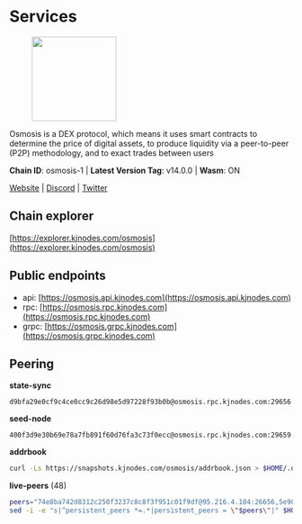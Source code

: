 # Services

<figure><img src="https://raw.githubusercontent.com/kj89/testnet_manuals/main/pingpub/logos/osmosis.png" width="150" alt=""><figcaption></figcaption></figure>

Osmosis is a DEX protocol, which means it uses smart contracts  to determine the price of digital assets, to produce liquidity  via a peer-to-peer (P2P) methodology, and to exact trades between users

**Chain ID**: osmosis-1 | **Latest Version Tag**: v14.0.0 | **Wasm**: ON

[Website](https://osmosis.zone) | [Discord](https://discord.gg/osmosis) | [Twitter](https://twitter.com/osmosiszone)




## Chain explorer
[https://explorer.kjnodes.com/osmosis](https://explorer.kjnodes.com/osmosis)

## Public endpoints

* api: [https://osmosis.api.kjnodes.com](https://osmosis.api.kjnodes.com)
* rpc: [https://osmosis.rpc.kjnodes.com](https://osmosis.rpc.kjnodes.com)
* grpc: [https://osmosis.grpc.kjnodes.com](https://osmosis.grpc.kjnodes.com)

## Peering

**state-sync**

```text
d9bfa29e0cf9c4ce0cc9c26d98e5d97228f93b0b@osmosis.rpc.kjnodes.com:29656
```

**seed-node**

```text
400f3d9e30b69e78a7fb891f60d76fa3c73f0ecc@osmosis.rpc.kjnodes.com:29659
```

**addrbook**
```bash
curl -Ls https://snapshots.kjnodes.com/osmosis/addrbook.json > $HOME/.osmosisd/config/addrbook.json
```

**live-peers** (48)
```bash
peers="74e8ba742d8312c250f3237c8c8f3f951c01f9df@95.216.4.104:26656,5e9051d2ae7d9be1656a5348ad0916f255b96c73@135.181.214.17:26656,47e4075978458bfc382630b2a46aabbbbf7977b2@143.198.234.114:26656,6cbb7b7bddf723a28925fae2c19eb7be41ef687c@34.71.161.134:26656,980b15331dece2aa8020c1800b9c00ddb273c872@138.201.32.103:30656,fced2c95050c0d4781b76cd2b0a93efae03cb395@65.108.77.93:26656,42f42a4b3527b927d5002d45abd37f66ecdd4861@51.178.74.75:16656,4a837e3411b0281f00c07706cfea72d3ebc575f1@176.9.38.49:26656,f9a920a61ee994b12b77178dd5f1fc1ed39b7cd2@142.132.255.49:26656,569aac51b04607a18696c63035586816dec85511@157.90.213.235:26656,a2024229e2eed1650ba3a3ea9db67fa318dc232e@142.132.199.3:26656,406f64a8d601e34d7311fd61ec87b0c7028bd230@138.201.23.39:46656,31e7a8b8cc97e85472c609f9d220fdd9536d4f4d@94.130.220.54:26656,259ab883ee76f92e82f8f14d463aaaa09d857fb9@144.76.70.108:9010,d0d4b88110767c503baa8a618cfd7e284482f8dc@37.120.245.11:26656,fc590afe489a1b9ca8ff3f2fb396dbc20b1997a4@204.16.244.254:26656,6b1dd134b30aeaeb2f21f33bd2cd0370a2275501@138.68.6.165:26656,d9bfa29e0cf9c4ce0cc9c26d98e5d97228f93b0b@65.109.88.38:29656,42745690b41f6a7515c4a87d88efda2e82b55b76@78.46.94.183:26656,4e38d3caa1554d7f46a2654fa9997554c13f61f2@95.216.96.61:26656,2000928f1b09973431b53292ef80c1cd836fd967@168.119.213.117:26656,71f2451869d7363ce5d91366143de63069641303@65.108.71.166:33656,43785e5ffd8783393ea8094f77efcee5bdbcdce3@78.141.244.18:26656,bfb67b2ae345955d6bc0991450120669c683386e@149.56.25.66:26656,1c398af2208984d4e59bc41132e3eac0508abb0f@95.216.76.251:26656,e3cc05de734a9eb3da832cf0236f319a9a4063ba@95.216.101.39:26656,8e72d0b37a9dc16ea58c0da705caa6530badd6ce@138.197.68.193:26656,c7fb97358712f447ca0689e814fe8c965a71b314@65.21.133.114:26656,c5358545d951ae666c695903036c1e93578951eb@135.181.176.113:26656,31d2c86f7957e2db91297e54c3b0456ea06c2250@173.67.177.115:26656,dc230c6475bdbf3ab64058a37a8de2261b6396eb@74.96.207.58:26822,7c28e9f02c998d84a4f617c3852b7794dc2883fd@88.99.253.55:26656,b04794731b9aa16d1aab035b58c2012e9a0fea8b@50.21.167.184:26656,3197daa0ee5245b17a546be032ff0f6814e1d1db@148.251.191.239:26656,60a2c89e7253502e93517a026f44a2431cc81230@220.85.113.39:26656,071ae914b06e14148a6286a0fa087c797336f043@34.105.246.121:26656,1876eb08c7e93c965a895177f82c8725f89c0f65@54.214.183.228:26656,0419c998d6aac0afdb05808ad9a935670248e209@65.108.204.56:26656,173751092c573b78d0dd40677dc7d7f5b546dcfd@94.130.207.9:26656,34340a9151d4a97a850d2cd64d8778279faf3f96@194.163.181.100:26656,729219c108c059824ea9a17c09d11adc99226db4@66.172.36.139:36656,30e9432879d5b0976b88e52120dc12338e40fc33@65.108.108.176:26656,724cef11bbe866269b3d67f7dd5ea539cc4096bf@198.244.164.186:26656,20913e92e8b9ea2d80ad34edd9b52e97886cf616@54.37.30.181:26656,407267ac44b20a0a4258d0bbca1c9f657bf88d08@74.118.143.19:26656,a6283307952423c1751431c220d11ed36b61ed84@143.110.237.113:26656,f4b811759e55f665180545ad5e1b42573f660861@135.181.181.251:26656,e0fbdbdce6ec8797412751edd00fbaf114c42fad@34.220.226.204:26656"
sed -i -e "s|^persistent_peers *=.*|persistent_peers = \"$peers\"|" $HOME/.osmosisd/config/config.toml
```
